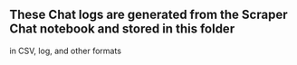 ## These Chat logs are generated from the Scraper Chat notebook and stored in this folder
in CSV, log, and other formats
